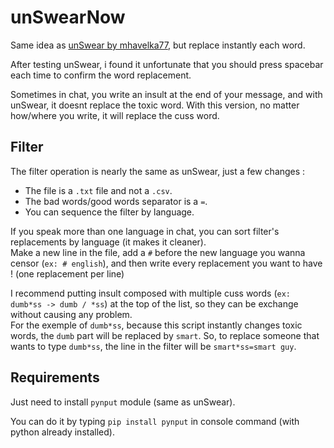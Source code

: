 
# unSwearNow

Same idea as [unSwear by mhavelka77](https://github.com/mhavelka77/unSwear), but replace instantly each word.  
  
After testing unSwear, i found it unfortunate that you should press spacebar each time to confirm the word replacement.   
  
Sometimes in chat, you write an insult at the end of your message, and with unSwear, it doesnt replace the toxic word. With this version, no matter how/where you write, it will replace the cuss word.

## Filter

The filter operation is nearly the same as unSwear, just a few changes :  

- The file is a `.txt` file and not a `.csv`.
- The bad words/good words separator is a `=`.
- You can sequence the filter by language.  
  
If you speak more than one language in chat, you can sort filter's replacements by language (it makes it cleaner).   
Make a new line in the file, add a `#` before the new language you wanna censor (`ex: # english`), and then write every replacement you want to have ! (one replacement per line)
  
I recommend putting insult composed with multiple cuss words (`ex: dumb*ss -> dumb / *ss`) at the top of the list, so they can be exchange without causing any problem.   
For the exemple of `dumb*ss`, because this script instantly changes toxic words, the `dumb` part will be replaced by `smart`. So, to replace someone that wants to type `dumb*ss`, the line in the filter will be `smart*ss=smart guy`. 

## Requirements 

Just need to install `pynput` module (same as unSwear).  
  
You can do it by typing `pip install pynput` in console command (with python already installed).
